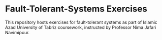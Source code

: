 # Fault-Tolerant-Systems Exercises
This repository hosts exercises for fault-tolerant systems as part of Islamic Azad University of Tabriz coursework, instructed by Professor Nima Jafari Navimipour.
